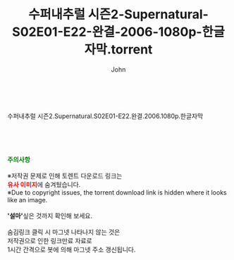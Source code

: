 ﻿---
layout: post
title:  "수퍼내추럴 시즌2-Supernatural-S02E01-E22-완결-2006-1080p-한글자막.torrent"
author: John
categories: [ 드라마 ]
tags: [  ]
image:  
description: "수퍼내추럴 시즌2-Supernatural-S02E01-E22-완결-2006-1080p-한글자막 torrent 정보 공유"
toc: true
toc_sticky: true
---

<br>
<div class="view-img">
<img alt="" class="img-tag" content="https://torrentmobile60.com/data/file/drama/2041236353_MtduCPkY_4132ba191d4ac2d8cb095b2ea55f4502a27eb946.jpg" itemprop="image" src="https://torrentmobile60.com/data/file/drama/2041236353_MtduCPkY_4132ba191d4ac2d8cb095b2ea55f4502a27eb946.jpg"/></div><div class="view-content" itemprop="description">
<p>수퍼내추럴 시즌2.Supernatural.S02E01-E22.완결.2006.1080p.한글자막<br/></p> </div>
    
<br><br><br>
<p data-ke-size="size16"><b><span style="color: green;">주의사항</span></b><br /><br />※저작권 문제로 인해 토렌트 다운로드 링크는<br /><b><span style="color: red;">유사 이미지</span></b>에 숨겨뒀습니다.<br />※Due to copyright issues, the torrent download link is hidden where it looks like an image.<br /><br /><b>'설마'</b>싶은 것까지 확인해 보세요.<br /><br />숨김링크 클릭 시 마그넷 나타나지 않는 것은<br />저작권으로 인한 링크만료 자료로<br />1시간 간격으로 봇에 의해 마그넷 주소 갱신됩니다.</p>
